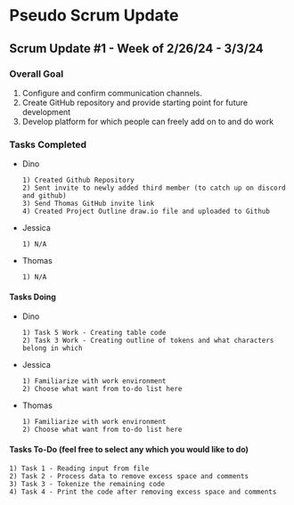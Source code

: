 # Pseudo Scrum Update

## Scrum Update #1 - Week of 2/26/24 - 3/3/24

### Overall Goal

1) Configure and confirm communication channels.
2) Create GitHub repository and provide starting point for future development
3) Develop platform for which people can freely add on to and do work

### Tasks Completed

* Dino

      1) Created Github Repository
      2) Sent invite to newly added third member (to catch up on discord and github)
      3) Send Thomas GitHub invite link
      4) Created Project Outline draw.io file and uploaded to Github

* Jessica 

      1) N/A

* Thomas

      1) N/A 

#### Tasks Doing

* Dino

      1) Task 5 Work - Creating table code
      2) Task 3 Work - Creating outline of tokens and what characters belong in which 

* Jessica

      1) Familiarize with work environment
      2) Choose what want from to-do list here

* Thomas

      1) Familiarize with work environment
      2) Choose what want from to-do list here 
  
#### Tasks To-Do (feel free to select any which you would like to do)


    1) Task 1 - Reading input from file
    2) Task 2 - Process data to remove excess space and comments
    3) Task 3 - Tokenize the remaining code
    4) Task 4 - Print the code after removing excess space and comments
